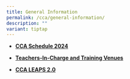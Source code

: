 ```yaml
---
title: General Information
permalink: /cca/general-information/
description: ""
variant: tiptap
---
```

<ul>
<li>
<p><strong><a href="/files/CCA/2024_CCA_Schedule_141123__For_PDF__Student_version_for_sch_website.pdf" rel="noopener noreferrer nofollow" target="_blank">CCA Schedule 2024</a></strong>
</p>
</li>
<li>
<p><strong><a href="/files/CCA/2024_CCA_Deployment_180324__For_sch_website_.pdf" rel="noopener noreferrer nofollow" target="_blank">Teachers-In-Charge and Training Venues</a></strong>
</p>
</li>
<li>
<p><strong><a href="/files/LEAPS%202.pdf" rel="noopener noreferrer nofollow" target="_blank">CCA LEAPS 2.0</a></strong>
</p>
</li>
</ul>
<p></p>